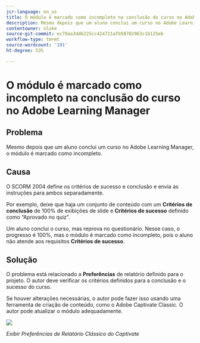 ```yaml
---
jcr-language: en_us
title: O módulo é marcado como incompleto na conclusão do curso no Adobe Learning Manager
description: Mesmo depois que um aluno conclui um curso no Adobe Learning Manager, o módulo é marcado como incompleto.
contentowner: nluke
source-git-commit: ec79aa3dd6225cc424721afb50702963c1b125eb
workflow-type: tm+mt
source-wordcount: '191'
ht-degree: 53%

---
```




# O módulo é marcado como incompleto na conclusão do curso no Adobe Learning Manager

## Problema

Mesmo depois que um aluno conclui um curso no Adobe Learning Manager, o módulo é marcado como incompleto.

## Causa

O SCORM 2004 define os critérios de sucesso e conclusão e envia as instruções para ambos separadamente.

Por exemplo, deixe que haja um conjunto de conteúdo com um **Critérios de conclusão** de 100% de exibições de slide e **Critérios de sucesso** definido como “Aprovado no quiz”.

Um aluno conclui o curso, mas reprova no questionário. Nesse caso, o progresso é 100%, mas o módulo é marcado como incompleto, pois o aluno não atende aos requisitos **Critérios de sucesso**.

## Solução

O problema está relacionado a **Preferências** de relatório definido para o projeto. O autor deve verificar os critérios definidos para a conclusão e o sucesso do curso.

Se houver alterações necessárias, o autor pode fazer isso usando uma ferramenta de criação de conteúdo, como o Adobe Captivate Classic. O autor pode atualizar o módulo adequadamente.

![](assets/scorm.png)

*Exibir Preferências de Relatório Clássico do Captivate*
